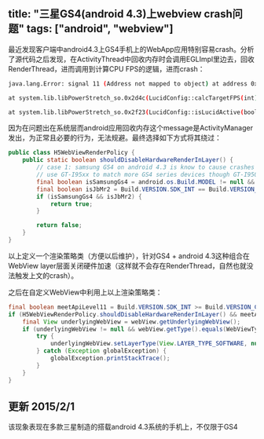 title: "三星GS4(android 4.3)上webview crash问题"
tags: ["android", "webview"]
---

最近发现客户端中android4.3上GS4手机上的WebApp应用特别容易crash。分析了源代码之后发现，在ActivityThread中回收内存时会调用EGLImpl里边去，回收RenderThread，进而调用到计算CPU FPS的逻辑，进而crash：

```bash
java.lang.Error: signal 11 (Address not mapped to object) at address 0xbe59dff0 [at libPowerStretch.so:0x2d4c (_ZN11LucidConfig13calcTargetFPSEi+0x1b)]

at system.lib.libPowerStretch_so.0x2d4c(LucidConfig::calcTargetFPS(int):0x1b:0)

at system.lib.libPowerStretch_so.0x2f23(LucidConfig::isLucidActive(bool):0x86:0)
```

因为在问题出在系统层而android应用回收内存这个message是ActivityManager发出，为正常且必要的行为，无法规避。最终选择如下方式将其绕过：

```java
public class H5WebViewRenderPolicy {
    public static boolean shouldDisableHardwareRenderInLayer() {
        // case 1: samsung GS4 on android 4.3 is know to cause crashes at libPowerStretch.so:0x2d4c
        // use GT-I95xx to match more GS4 series devices though GT-I9500 is the typical device
        final boolean isSamsungGs4 = android.os.Build.MODEL != null && android.os.Build.MODEL.contains("GT-I95") && android.os.Build.MANUFACTURER != null && android.os.Build.MANUFACTURER.equals("samsung");
        final boolean isJbMr2 = Build.VERSION.SDK_INT == Build.VERSION_CODES.JELLY_BEAN_MR2;
        if (isSamsungGs4 && isJbMr2) {
            return true;
        }

        return false;
    }
}
```
以上定义一个渲染策略类（方便以后维护），针对GS4 + android 4.3这种组合在WebView layer层面关闭硬件加速（这样就不会存在RenderThread，自然也就没法触发上文的crash）。

之后在自定义WebView中利用上以上渲染策略类：

```java
final boolean meetApiLevel11 = Build.VERSION.SDK_INT >= Build.VERSION_CODES.HONEYCOMB;
if (H5WebViewRenderPolicy.shouldDisableHardwareRenderInLayer() && meetApiLevel11) {
    final View underlyingWebView = webView.getUnderlyingWebView();
    if (underlyingWebView != null && webView.getType().equals(WebViewType.SYSTEM_BUILD_IN)) {
        try {
            underlyingWebView.setLayerType(View.LAYER_TYPE_SOFTWARE, null);
        } catch (Exception globalException) {
            globalException.printStackTrace();
        }
    }
}
```

更新 2015/2/1
-------------------------------------------------------------
该现象表现在多款三星制造的搭载android 4.3系统的手机上，不仅限于GS4